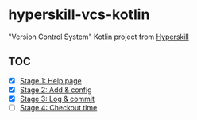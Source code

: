 # hyperskill-vcs-kotlin

"Version Control System" Kotlin project from [Hyperskill](https://hyperskill.org/)

## TOC

- [x] [Stage 1: Help page](src/main/kotlin/stage1/project/Main.kt)
- [x] [Stage 2: Add & config](src/main/kotlin/stage2/project/Main.kt)
- [x] [Stage 3: Log & commit](src/main/kotlin/stage3/project/Main.kt)
- [ ] [Stage 4: Checkout time](src/main/kotlin/stage4/project/Main.kt)
